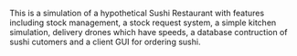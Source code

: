 This is a simulation of a hypothetical Sushi Restaurant with features including stock management, a stock request system, a simple kitchen simulation, delivery drones which have speeds, a database contruction of sushi cutomers and a client GUI for ordering sushi.
